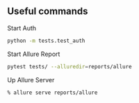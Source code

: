 
## Useful commands

Start Auth
```sh
python -m tests.test_auth
```

Start Allure Report
```sh
pytest tests/ --alluredir=reports/allure
```

Up Allure Server
```sh
% allure serve reports/allure   
```
